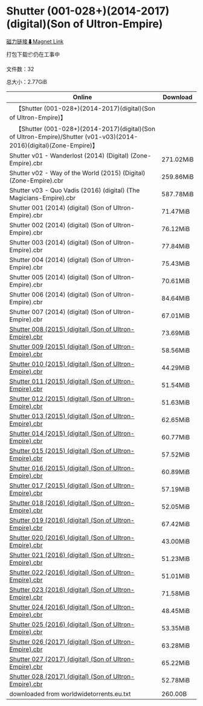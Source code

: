 # Shutter (001-028+)(2014-2017)(digital)(Son of Ultron-Empire)

[磁力链接⬇Magnet Link](magnet:?xt=urn:btih:74fa477034e0b8256f7158f35d1453c2568401e7&dn=Shutter%20%28001-028%2B%29%282014-2017%29%28digital%29%28Son%20of%20Ultron-Empire%29)

打包下载📦仍在工事中

文件数：32

总大小：2.77GiB

Online | Download
--- | ---
&emsp;【Shutter (001-028+)(2014-2017)(digital)(Son of Ultron-Empire)】 | 
&emsp;【Shutter (001-028+)(2014-2017)(digital)(Son of Ultron-Empire)/Shutter (v01-v03)(2014-2016)(digital)(Zone-Empire)】 | 
Shutter v01 - Wanderlost (2014) (Digital) (Zone-Empire).cbr | 271.02MiB
Shutter v02 - Way of the World (2015) (Digital) (Zone-Empire).cbr | 259.86MiB
Shutter v03 - Quo Vadis (2016) (digital) (The Magicians-Empire).cbr | 587.78MiB
Shutter 001 (2014) (digital) (Son of Ultron-Empire).cbr | 71.47MiB
Shutter 002 (2014) (digital) (Son of Ultron-Empire).cbr | 76.12MiB
Shutter 003 (2014) (digital) (Son of Ultron-Empire).cbr | 77.84MiB
Shutter 004 (2014) (digital) (Son of Ultron-Empire).cbr | 75.43MiB
Shutter 005 (2014) (digital) (Son of Ultron-Empire).cbr | 70.61MiB
Shutter 006 (2014) (digital) (Son of Ultron-Empire).cbr | 84.64MiB
Shutter 007 (2014) (digital) (Son of Ultron-Empire).cbr | 67.01MiB
[Shutter 008 (2015) (digital) (Son of Ultron-Empire).cbr](https://github.com/alicewish/markdown/blob/master/comic/Shutter-008-2015-digital-Son-of-Ultron-Empire-cbr.md) | 73.69MiB
[Shutter 009 (2015) (digital) (Son of Ultron-Empire).cbr](https://github.com/alicewish/markdown/blob/master/comic/Shutter-009-2015-digital-Son-of-Ultron-Empire-cbr.md) | 58.56MiB
[Shutter 010 (2015) (digital) (Son of Ultron-Empire).cbr](https://github.com/alicewish/markdown/blob/master/comic/Shutter-010-2015-digital-Son-of-Ultron-Empire-cbr.md) | 44.29MiB
[Shutter 011 (2015) (digital) (Son of Ultron-Empire).cbr](https://github.com/alicewish/markdown/blob/master/comic/Shutter-011-2015-digital-Son-of-Ultron-Empire-cbr.md) | 51.54MiB
[Shutter 012 (2015) (digital) (Son of Ultron-Empire).cbr](https://github.com/alicewish/markdown/blob/master/comic/Shutter-012-2015-digital-Son-of-Ultron-Empire-cbr.md) | 51.63MiB
[Shutter 013 (2015) (digital) (Son of Ultron-Empire).cbr](https://github.com/alicewish/markdown/blob/master/comic/Shutter-013-2015-digital-Son-of-Ultron-Empire-cbr.md) | 62.65MiB
[Shutter 014 (2015) (digital) (Son of Ultron-Empire).cbr](https://github.com/alicewish/markdown/blob/master/comic/Shutter-014-2015-digital-Son-of-Ultron-Empire-cbr.md) | 60.77MiB
[Shutter 015 (2015) (digital) (Son of Ultron-Empire).cbr](https://github.com/alicewish/markdown/blob/master/comic/Shutter-015-2015-digital-Son-of-Ultron-Empire-cbr.md) | 57.52MiB
[Shutter 016 (2015) (digital) (Son of Ultron-Empire).cbr](https://github.com/alicewish/markdown/blob/master/comic/Shutter-016-2015-digital-Son-of-Ultron-Empire-cbr.md) | 60.89MiB
[Shutter 017 (2015) (digital) (Son of Ultron-Empire).cbr](https://github.com/alicewish/markdown/blob/master/comic/Shutter-017-2015-digital-Son-of-Ultron-Empire-cbr.md) | 57.19MiB
[Shutter 018 (2016) (digital) (Son of Ultron-Empire).cbr](https://github.com/alicewish/markdown/blob/master/comic/Shutter-018-2016-digital-Son-of-Ultron-Empire-cbr.md) | 52.05MiB
[Shutter 019 (2016) (digital) (Son of Ultron-Empire).cbr](https://github.com/alicewish/markdown/blob/master/comic/Shutter-019-2016-digital-Son-of-Ultron-Empire-cbr.md) | 67.42MiB
[Shutter 020 (2016) (digital) (Son of Ultron-Empire).cbr](https://github.com/alicewish/markdown/blob/master/comic/Shutter-020-2016-digital-Son-of-Ultron-Empire-cbr.md) | 43.00MiB
[Shutter 021 (2016) (digital) (Son of Ultron-Empire).cbr](https://github.com/alicewish/markdown/blob/master/comic/Shutter-021-2016-digital-Son-of-Ultron-Empire-cbr.md) | 51.23MiB
[Shutter 022 (2016) (digital) (Son of Ultron-Empire).cbr](https://github.com/alicewish/markdown/blob/master/comic/Shutter-022-2016-digital-Son-of-Ultron-Empire-cbr.md) | 51.01MiB
[Shutter 023 (2016) (digital) (Son of Ultron-Empire).cbr](https://github.com/alicewish/markdown/blob/master/comic/Shutter-023-2016-digital-Son-of-Ultron-Empire-cbr.md) | 71.58MiB
[Shutter 024 (2016) (digital) (Son of Ultron-Empire).cbr](https://github.com/alicewish/markdown/blob/master/comic/Shutter-024-2016-digital-Son-of-Ultron-Empire-cbr.md) | 48.45MiB
[Shutter 025 (2016) (digital) (Son of Ultron-Empire).cbr](https://github.com/alicewish/markdown/blob/master/comic/Shutter-025-2016-digital-Son-of-Ultron-Empire-cbr.md) | 53.35MiB
[Shutter 026 (2017) (digital) (Son of Ultron-Empire).cbr](https://github.com/alicewish/markdown/blob/master/comic/Shutter-026-2017-digital-Son-of-Ultron-Empire-cbr.md) | 63.28MiB
[Shutter 027 (2017) (digital) (Son of Ultron-Empire).cbr](https://github.com/alicewish/markdown/blob/master/comic/Shutter-027-2017-digital-Son-of-Ultron-Empire-cbr.md) | 65.22MiB
[Shutter 028 (2017) (digital) (Son of Ultron-Empire).cbr](https://github.com/alicewish/markdown/blob/master/comic/Shutter-028-2017-digital-Son-of-Ultron-Empire-cbr.md) | 52.78MiB
downloaded from worldwidetorrents.eu.txt | 260.00B